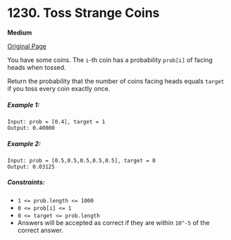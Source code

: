 # 1230. Toss Strange Coins

**Medium**

[Original Page](https://leetcode.com/problems/toss-strange-coins/)

You have some coins. The `i`-th coin has a probability `prob[i]` of facing heads when tossed.

Return the probability that the number of coins facing heads equals `target` if you toss every coin exactly once.
 
##### Example 1:
```
Input: prob = [0.4], target = 1
Output: 0.40000
```

##### Example 2:
```
Input: prob = [0.5,0.5,0.5,0.5,0.5], target = 0
Output: 0.03125
```

##### Constraints:
- `1 <= prob.length <= 1000`
- `0 <= prob[i] <= 1`
- `0 <= target <= prob.length`
- Answers will be accepted as correct if they are within `10^-5` of the correct answer.
